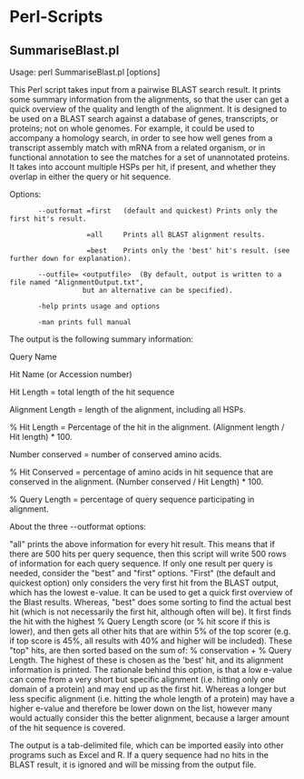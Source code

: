 Perl-Scripts
============

SummariseBlast.pl
-----------------

Usage: perl SummariseBlast.pl <inputfile> [options]

This Perl script takes input from a pairwise BLAST search result. It prints some summary information from the alignments, so that the user can get a quick overview of the quality and length of the alignment.
It is designed to be used on a BLAST search against a database of genes, transcripts, or proteins; not on whole genomes. For example, it could be used to accompany a homology search, in order to see how well genes from a transcript assembly match with mRNA from a related organism, or in functional annotation to see the matches for a set of unannotated proteins. 
It takes into account multiple HSPs per hit, if present, and whether they overlap in either the query or hit sequence. 

Options:

           --outformat =first   (default and quickest) Prints only the first hit's result. 

                       =all     Prints all BLAST alignment results.

                       =best    Prints only the 'best' hit's result. (see further down for explanation).

           --outfile= <outputfile>  (By default, output is written to a file named "AlignmentOutput.txt", 
                      but an alternative can be specified). 
           
           -help prints usage and options

           -man prints full manual

The output is the following summary information:

Query Name

Hit Name (or Accession number)

Hit Length = total length of the hit sequence

Alignment Length = length of the alignment, including all HSPs.

% Hit Length = Percentage of the hit in the alignment. (Alignment length / Hit length) * 100.

Number conserved = number of conserved amino acids.

% Hit Conserved = percentage of amino acids in hit sequence that are conserved in the alignment. (Number conserved / Hit Length) * 100.

% Query Length = percentage of query sequence participating in alignment.

About the three --outformat options:

"all" prints the above information for every hit result. This means that if there are 500 hits per query sequence, then this script will write 500 rows of information for each query sequence.
If only one result per query is needed, consider the "best" and "first" options. "First" (the default and quickest option) only considers the very first hit from the BLAST output, which has the lowest e-value. It can be used to get a quick first overview of the Blast results. 
Whereas, "best" does some sorting to find the actual best hit (which is not necessarily the first hit, although often will be). It first finds the hit with the highest % Query Length score (or % hit score if this is lower),
and then gets all other hits that are within 5% of the top scorer (e.g. if top score is 45%, all results with 40% and higher will be included). These "top" hits, are then sorted based on the sum of: % conservation + % Query Length.
The highest of these is chosen as the 'best' hit, and its alignment information is printed. The rationale behind this option, is that a low e-value can come from a very short but specific alignment
(i.e. hitting only one domain of a protein) and may end up as the first hit. Whereas a longer but less specific alignment (i.e. hitting the whole length of a protein) may have a higher e-value and therefore be lower down on the list,
however many would actually consider this the better alignment, because a larger amount of the hit sequence is covered. 

The output is a tab-delimited file, which can be imported easily into other programs such as Excel and R. If a query sequence had no hits in the BLAST result, it is ignored and will be missing from the output file.
